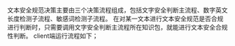 文本安全规范决策主要由三个决策流程组成，包括文字安全判断主流程、数字英文长度检测子流程、敏感词检测子流程。
在对某一文本进行文本安全规范是否合规进行判断时，只需要调用文字安全判断主流程所在知识包，就能进行文本安全合规性判断。
client端运行流程如下；